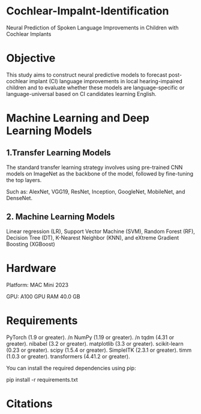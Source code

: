 # Cochlear-Impalnt-Identification
Neural Prediction of Spoken Language Improvements in Children with Cochlear Implants

# Objective 
This study aims to construct neural predictive models to forecast post-cochlear implant (CI) language improvements in local hearing-impaired children and to evaluate whether these models are language-specific or language-universal based on CI candidates learning English.

# Machine Learning and Deep Learning Models
## 1.Transfer Learning Models
The standard transfer learning strategy involves using pre-trained CNN models on ImageNet as the backbone of the model, followed by fine-tuning the top layers. 

Such as: AlexNet, VGG19, ResNet, Inception, GoogleNet, MobileNet, and DenseNet.

## 2. Machine Learning Models
Linear regression (LR), Support Vector Machine (SVM), Random Forest (RF), Decision Tree (DT), K-Nearest Neighbor (KNN), and eXtreme Gradient Boosting (XGBoost)

# Hardware
Platform: MAC Mini 2023

GPU: A100 GPU RAM 40.0 GB

# Requirements
PyTorch (1.9 or greater). /n
NumPy (1.19 or greater). /n
tqdm (4.31 or greater).
nibabel (3.2 or greater).
matplotlib (3.3 or greater).
scikit-learn (0.23 or greater).
scipy (1.5.4 or greater).
SimpleITK (2.3.1 or greater).
timm (1.0.3 or greater).
transformers (4.41.2 or greater).

You can install the required dependencies using pip:

pip install -r requirements.txt

# Citations


